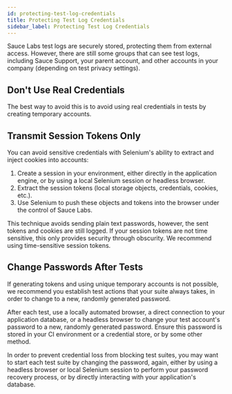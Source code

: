 ```yaml
---
id: protecting-test-log-credentials
title: Protecting Test Log Credentials
sidebar_label: Protecting Test Log Credentials
---
```

Sauce Labs test logs are securely stored, protecting them from external access. However, there are still some groups that can see test logs, including Sauce Support, your parent account, and other accounts in your company (depending on test privacy settings).

## Don't Use Real Credentials

The best way to avoid this is to avoid using real credentials in tests by creating temporary accounts.

## Transmit Session Tokens Only

You can avoid sensitive credentials with Selenium's ability to extract and inject cookies into accounts:

1. Create a session in your environment, either directly in the application engine, or by using a local Selenium session or headless browser.
2. Extract the session tokens (local storage objects, credentials, cookies, etc.).
3. Use Selenium to push these objects and tokens into the browser under the control of Sauce Labs.

This technique avoids sending plain text passwords, however, the sent tokens and cookies are still logged. If your session tokens are not time sensitive, this only provides security through obscurity. We recommend using time-sensitive session tokens.

## Change Passwords After Tests

If generating tokens and using unique temporary accounts is not possible, we recommend you establish test actions that your suite always takes, in order to change to a new, randomly generated password.  

After each test, use a locally automated browser, a direct connection to your application database, or a headless browser to change your test account's password to a new, randomly generated password. Ensure this password is stored in your CI environment or a credential store, or by some other method.

In order to prevent credential loss from blocking test suites, you may want to start each test suite by changing the password, again, either by using a headless browser or local Selenium session to perform your password recovery process, or by directly interacting with your application's database.
